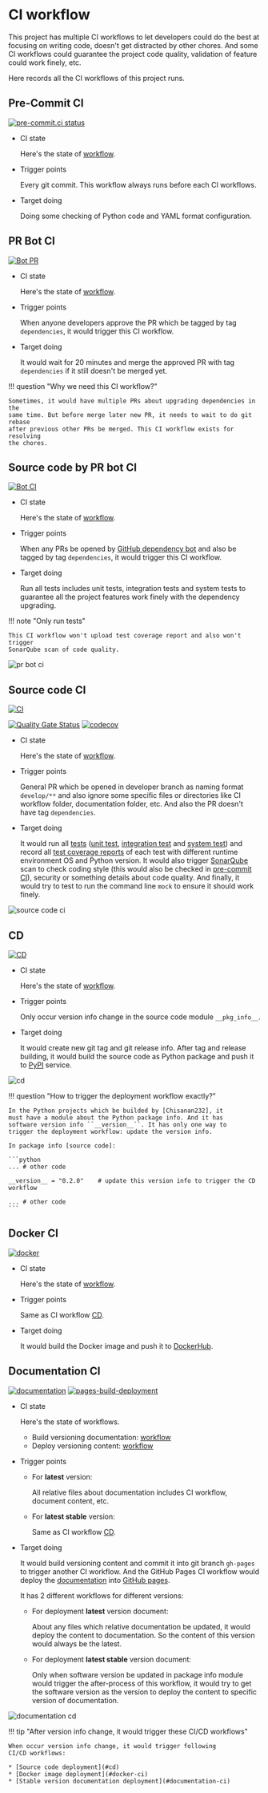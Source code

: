 # CI workflow

This project has multiple CI workflows to let developers could do the best at focusing on writing code, doesn't get 
distracted by other chores. And some CI workflows could guarantee the project code quality, validation of feature could 
work finely, etc.

Here records all the CI workflows of this project runs.

## Pre-Commit CI

[![pre-commit.ci status](https://results.pre-commit.ci/badge/github/Chisanan232/PyMock-Server/master.svg)](https://results.pre-commit.ci/latest/github/Chisanan232/PyMock-Server/master)

* CI state

    Here's the state of [workflow](https://results.pre-commit.ci/latest/github/Chisanan232/PyMock-Server/master).

* Trigger points

    Every git commit. This workflow always runs before each CI workflows.

* Target doing

    Doing some checking of Python code and YAML format configuration.

## PR Bot CI

[![Bot PR](https://github.com/Chisanan232/PyMock-Server/actions/workflows/bot-pr.yaml/badge.svg)](https://github.com/Chisanan232/PyMock-Server/actions/workflows/bot-pr.yaml)

* CI state

    Here's the state of [workflow](https://github.com/Chisanan232/PyMock-Server/actions/workflows/bot-pr.yaml).

* Trigger points

    When anyone developers approve the PR which be tagged by tag ``dependencies``, it would trigger this CI workflow.

* Target doing

    It would wait for 20 minutes and merge the approved PR with tag ``dependencies`` if it still doesn't be merged yet. 

!!! question "Why we need this CI workflow?"

    Sometimes, it would have multiple PRs about upgrading dependencies in the
    same time. But before merge later new PR, it needs to wait to do git rebase 
    after previous other PRs be merged. This CI workflow exists for resolving 
    the chores.

## Source code by PR bot CI

[![Bot CI](https://github.com/Chisanan232/PyMock-Server/actions/workflows/bot-ci.yaml/badge.svg)](https://github.com/Chisanan232/PyMock-Server/actions/workflows/bot-ci.yaml)

* CI state

    Here's the state of [workflow](https://github.com/Chisanan232/PyMock-Server/actions/workflows/bot-ci.yaml).

* Trigger points

    When any PRs be opened by [GitHub dependency bot](https://docs.github.com/en/code-security/dependabot) and also be 
    tagged by tag ``dependencies``, it would trigger this CI workflow.

* Target doing

    Run all tests includes unit tests, integration tests and system tests to guarantee all the project features work 
    finely with the dependency upgrading.

!!! note "Only run tests"

    This CI workflow won't upload test coverage report and also won't trigger
    SonarQube scan of code quality.

![pr bot ci]

[pr bot ci]: ../../../_images/development/contributing/join_in_developing/bot_pr_ci.png

## Source code CI

[![CI](https://github.com/Chisanan232/PyMock-Server/actions/workflows/ci.yaml/badge.svg)](https://github.com/Chisanan232/PyMock-Server/actions/workflows/ci.yaml)

[![Quality Gate Status](https://sonarcloud.io/api/project_badges/measure?project=Chisanan232_PyMock-Server&metric=alert_status)](https://sonarcloud.io/summary/new_code?id=Chisanan232_PyMock-Server)
[![codecov](https://codecov.io/gh/Chisanan232/PyMock-Server/graph/badge.svg?token=r5HJxg9KhN)](https://codecov.io/gh/Chisanan232/PyMock-Server)

* CI state

    Here's the state of [workflow](https://github.com/Chisanan232/PyMock-Server/actions/workflows/ci.yaml).

* Trigger points

    General PR which be opened in developer branch as naming format ``develop/**`` and also ignore some specific files 
    or directories like CI workflow folder, documentation folder, etc. And also the PR doesn't have tag ``dependencies``.

* Target doing

    It would run all [tests] ([unit test], [integration test] and [system test]) and record all [test coverage reports] 
    of each test with different runtime environment OS and Python version. It would also trigger [SonarQube] scan to check
    coding style (this would also be checked in [pre-commit CI]), security or something details about code quality. And 
    finally, it would try to test to run the command line ``mock`` to ensure it should work finely.

[tests]: https://github.com/Chisanan232/PyMock-Server/tree/master/test
[unit test]: https://github.com/Chisanan232/PyMock-Server/tree/master/test/unit_test
[integration test]: https://github.com/Chisanan232/PyMock-Server/tree/master/test/integration_test
[system test]: https://github.com/Chisanan232/PyMock-Server/tree/master/test/system_test

[test coverage reports]: https://app.codecov.io/gh/Chisanan232/PyMock-Server
[SonarQube]: https://sonarcloud.io/summary/new_code?id=Chisanan232_PyMock-Server
[pre-commit CI]: https://results.pre-commit.ci/run/github/604187293/1735723133.6DCBop-ERCWYNuC-gaGlyA

![source code ci]

[source code ci]: ../../../_images/development/contributing/join_in_developing/source_code_ci.png

## CD

[![CD](https://github.com/Chisanan232/PyMock-Server/actions/workflows/cd.yaml/badge.svg)](https://github.com/Chisanan232/PyMock-Server/actions/workflows/cd.yaml)

* CI state

    Here's the state of [workflow](https://github.com/Chisanan232/PyMock-Server/actions/workflows/cd.yaml).

* Trigger points

    Only occur version info change in the source code module ``__pkg_info__``.

* Target doing

    It would create new git tag and git release info. After tag and release building, it would build the source code as 
    Python package and push it to [PyPI] service.

[PyPI]: https://pypi.org/project/PyMock-Server/

![cd]

[cd]: ../../../_images/development/contributing/join_in_developing/cd.png

!!! question "How to trigger the deployment workflow exactly?"

    In the Python projects which be builded by [Chisanan232], it
    must have a module about the Python package info. And it has
    software version info ``__version__``. It has only one way to
    trigger the deployment workflow: update the version info.

    In package info [source code]:

    ```python
    ... # other code

    __version__ = "0.2.0"    # update this version info to trigger the CD workflow

    ... # other code
    ```

[Chisanan232]: https://github.com/Chisanan232
[source code]: https://github.com/Chisanan232/PyMock-Server/blob/master/pymock_server/__pkg_info__.py#L17

## Docker CI

[![docker](https://github.com/Chisanan232/PyMock-Server/actions/workflows/docker.yaml/badge.svg)](https://github.com/Chisanan232/PyMock-Server/actions/workflows/docker.yaml)

* CI state

    Here's the state of [workflow](https://github.com/Chisanan232/PyMock-Server/actions/workflows/docker.yaml).

* Trigger points

    Same as CI workflow [CD](#cd).

* Target doing

    It would build the Docker image and push it to [DockerHub].

[DockerHub]: https://hub.docker.com/repository/docker/chisanan232/pymock-server/general

## Documentation CI

[![documentation](https://github.com/Chisanan232/PyMock-Server/actions/workflows/documentation.yaml/badge.svg)](https://github.com/Chisanan232/PyMock-Server/actions/workflows/documentation.yaml)
[![pages-build-deployment](https://github.com/Chisanan232/PyMock-Server/actions/workflows/pages/pages-build-deployment/badge.svg)](https://github.com/Chisanan232/PyMock-Server/actions/workflows/pages/pages-build-deployment)

* CI state

    Here's the state of workflows.

    * Build versioning documentation: [workflow](https://github.com/Chisanan232/PyMock-Server/actions/workflows/documentation.yaml)
    * Deploy versioning content: [workflow](https://github.com/Chisanan232/PyMock-Server/actions/workflows/pages/pages-build-deployment)

* Trigger points

    * For **latest** version: 

        All relative files about documentation includes CI workflow, document content, etc.

    * For **latest stable** version: 

        Same as CI workflow [CD](#cd).

* Target doing

    It would build versioning content and commit it into git branch ``gh-pages`` to trigger another CI workflow. And
    the GitHub Pages CI workflow would deploy the [documentation] into [GitHub pages].

    It has 2 different workflows for different versions:

    * For deployment **latest** version document: 
    
        About any files which relative documentation be updated, it would deploy the content to documentation. So the
        content of this version would always be the latest.
    
    * For deployment **latest stable** version document: 
    
        Only when software version be updated in package info module would trigger the after-process of this workflow,
        it would try to get the software version as the version to deploy the content to specific version of documentation.

[documentation]: https://github.com/Chisanan232/PyMock-Server/tree/master/docs
[GitHub pages]: https://chisanan232.github.io/PyMock-Server/

![documentation cd]

[documentation cd]: ../../../_images/development/contributing/join_in_developing/documentation_cd_workflow.png


!!! tip "After version info change, it would trigger these CI/CD workflows"

    When occur version info change, it would trigger following
    CI/CD workflows:

    * [Source code deployment](#cd)
    * [Docker image deployment](#docker-ci)
    * [Stable version documentation deployment](#documentation-ci)

